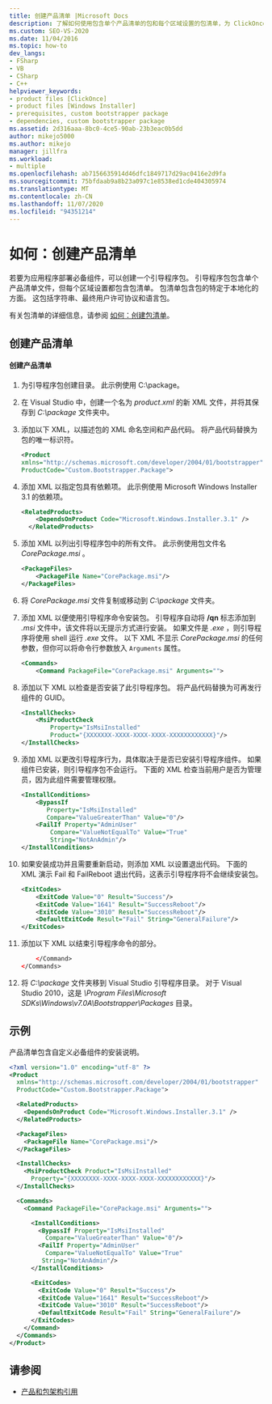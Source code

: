 ```yaml
---
title: 创建产品清单 |Microsoft Docs
description: 了解如何使用包含单个产品清单的包和每个区域设置的包清单，为 ClickOnce 应用程序部署必备组件。
ms.custom: SEO-VS-2020
ms.date: 11/04/2016
ms.topic: how-to
dev_langs:
- FSharp
- VB
- CSharp
- C++
helpviewer_keywords:
- product files [ClickOnce]
- product files [Windows Installer]
- prerequisites, custom bootstrapper package
- dependencies, custom bootstrapper package
ms.assetid: 2d316aaa-8bc0-4ce5-90ab-23b3eac0b5dd
author: mikejo5000
ms.author: mikejo
manager: jillfra
ms.workload:
- multiple
ms.openlocfilehash: ab7156635914d46dfc1849717d29ac0416e2d9fa
ms.sourcegitcommit: 75bfdaab9a8b23a097c1e8538ed1cde404305974
ms.translationtype: MT
ms.contentlocale: zh-CN
ms.lasthandoff: 11/07/2020
ms.locfileid: "94351214"
---
```

# <a name="how-to-create-a-product-manifest"></a>如何：创建产品清单
若要为应用程序部署必备组件，可以创建一个引导程序包。 引导程序包包含单个产品清单文件，但每个区域设置都包含包清单。 包清单包含包的特定于本地化的方面。 这包括字符串、最终用户许可协议和语言包。

 有关包清单的详细信息，请参阅 [如何：创建包清单](../deployment/how-to-create-a-package-manifest.md)。

## <a name="create-the-product-manifest"></a>创建产品清单

#### <a name="to-create-the-product-manifest"></a>创建产品清单

1. 为引导程序包创建目录。 此示例使用 C:\package。

2. 在 Visual Studio 中，创建一个名为 *product.xml* 的新 XML 文件，并将其保存到 *C:\package* 文件夹中。

3. 添加以下 XML，以描述包的 XML 命名空间和产品代码。 将产品代码替换为包的唯一标识符。

    ```xml
    <Product
    xmlns="http://schemas.microsoft.com/developer/2004/01/bootstrapper"
    ProductCode="Custom.Bootstrapper.Package">
    ```

4. 添加 XML 以指定包具有依赖项。 此示例使用 Microsoft Windows Installer 3.1 的依赖项。

    ```xml
    <RelatedProducts>
        <DependsOnProduct Code="Microsoft.Windows.Installer.3.1" />
      </RelatedProducts>
    ```

5. 添加 XML 以列出引导程序包中的所有文件。 此示例使用包文件名 *CorePackage.msi* 。

    ```xml
    <PackageFiles>
        <PackageFile Name="CorePackage.msi"/>
    </PackageFiles>
    ```

6. 将 *CorePackage.msi* 文件复制或移动到 *C:\package* 文件夹。

7. 添加 XML 以便使用引导程序命令安装包。 引导程序自动将 **/qn** 标志添加到 *.msi* 文件中，该文件将以无提示方式进行安装。 如果文件是 *.exe* ，则引导程序将使用 shell 运行 *.exe* 文件。 以下 XML 不显示 *CorePackage.msi* 的任何参数，但你可以将命令行参数放入 `Arguments` 属性。

    ```xml
    <Commands>
        <Command PackageFile="CorePackage.msi" Arguments="">
    ```

8. 添加以下 XML 以检查是否安装了此引导程序包。 将产品代码替换为可再发行组件的 GUID。

    ```xml
    <InstallChecks>
        <MsiProductCheck
            Property="IsMsiInstalled"
            Product="{XXXXXXX-XXXX-XXXX-XXXX-XXXXXXXXXXXX}"/>
    </InstallChecks>
    ```

9. 添加 XML 以更改引导程序行为，具体取决于是否已安装引导程序组件。 如果组件已安装，则引导程序包不会运行。 下面的 XML 检查当前用户是否为管理员，因为此组件需要管理权限。

    ```xml
    <InstallConditions>
        <BypassIf
           Property="IsMsiInstalled"
           Compare="ValueGreaterThan" Value="0"/>
        <FailIf Property="AdminUser"
            Compare="ValueNotEqualTo" Value="True"
            String="NotAnAdmin"/>
    </InstallConditions>
    ```

10. 如果安装成功并且需要重新启动，则添加 XML 以设置退出代码。 下面的 XML 演示 Fail 和 FailReboot 退出代码，这表示引导程序将不会继续安装包。

    ```xml
    <ExitCodes>
        <ExitCode Value="0" Result="Success"/>
        <ExitCode Value="1641" Result="SuccessReboot"/>
        <ExitCode Value="3010" Result="SuccessReboot"/>
        <DefaultExitCode Result="Fail" String="GeneralFailure"/>
    </ExitCodes>
    ```

11. 添加以下 XML 以结束引导程序命令的部分。

    ```xml
        </Command>
    </Commands>
    ```

12. 将 *C:\package* 文件夹移到 Visual Studio 引导程序目录。 对于 Visual Studio 2010，这是 *\Program Files\Microsoft SDKs\Windows\v7.0A\Bootstrapper\Packages* 目录。

## <a name="example"></a>示例
 产品清单包含自定义必备组件的安装说明。

```xml
<?xml version="1.0" encoding="utf-8" ?>
<Product
  xmlns="http://schemas.microsoft.com/developer/2004/01/bootstrapper"
  ProductCode="Custom.Bootstrapper.Package">

  <RelatedProducts>
    <DependsOnProduct Code="Microsoft.Windows.Installer.3.1" />
  </RelatedProducts>

  <PackageFiles>
    <PackageFile Name="CorePackage.msi"/>
  </PackageFiles>

  <InstallChecks>
    <MsiProductCheck Product="IsMsiInstalled"
      Property="{XXXXXXXX-XXXX-XXXX-XXXX-XXXXXXXXXXXX}"/>
  </InstallChecks>

  <Commands>
    <Command PackageFile="CorePackage.msi" Arguments="">

      <InstallConditions>
        <BypassIf Property="IsMsiInstalled"
          Compare="ValueGreaterThan" Value="0"/>
        <FailIf Property="AdminUser"
          Compare="ValueNotEqualTo" Value="True"
         String="NotAnAdmin"/>
      </InstallConditions>

      <ExitCodes>
        <ExitCode Value="0" Result="Success"/>
        <ExitCode Value="1641" Result="SuccessReboot"/>
        <ExitCode Value="3010" Result="SuccessReboot"/>
        <DefaultExitCode Result="Fail" String="GeneralFailure"/>
      </ExitCodes>
    </Command>
  </Commands>
</Product>
```

## <a name="see-also"></a>请参阅
- [产品和包架构引用](../deployment/product-and-package-schema-reference.md)